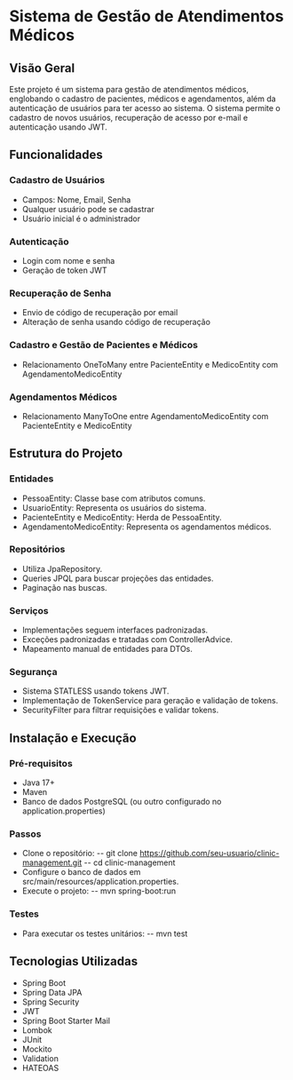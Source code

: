 # Sistema de Gestão de Atendimentos Médicos
## Visão Geral
Este projeto é um sistema para gestão de atendimentos médicos, englobando o cadastro de pacientes, médicos e agendamentos, além da autenticação de usuários para ter acesso ao sistema. O sistema permite o cadastro de novos usuários, recuperação de acesso por e-mail e autenticação usando JWT.

## Funcionalidades
### Cadastro de Usuários
- Campos: Nome, Email, Senha
- Qualquer usuário pode se cadastrar
- Usuário inicial é o administrador

### Autenticação
- Login com nome e senha
- Geração de token JWT

### Recuperação de Senha
- Envio de código de recuperação por email
- Alteração de senha usando código de recuperação

### Cadastro e Gestão de Pacientes e Médicos
- Relacionamento OneToMany entre PacienteEntity e MedicoEntity com AgendamentoMedicoEntity

### Agendamentos Médicos
- Relacionamento ManyToOne entre AgendamentoMedicoEntity com PacienteEntity e MedicoEntity

## Estrutura do Projeto
### Entidades
- PessoaEntity: Classe base com atributos comuns.
- UsuarioEntity: Representa os usuários do sistema.
- PacienteEntity e MedicoEntity: Herda de PessoaEntity.
- AgendamentoMedicoEntity: Representa os agendamentos médicos.
### Repositórios
- Utiliza JpaRepository.
- Queries JPQL para buscar projeções das entidades.
- Paginação nas buscas.
### Serviços
- Implementações seguem interfaces padronizadas.
- Exceções padronizadas e tratadas com ControllerAdvice.
- Mapeamento manual de entidades para DTOs.
### Segurança
- Sistema STATLESS usando tokens JWT.
- Implementação de TokenService para geração e validação de tokens.
- SecurityFilter para filtrar requisições e validar tokens.

## Instalação e Execução
### Pré-requisitos
- Java 17+
- Maven
- Banco de dados PostgreSQL (ou outro configurado no application.properties)

### Passos
- Clone o repositório:
-- git clone https://github.com/seu-usuario/clinic-management.git
-- cd clinic-management
- Configure o banco de dados em src/main/resources/application.properties.
- Execute o projeto:
-- mvn spring-boot:run

### Testes
- Para executar os testes unitários:
-- mvn test

## Tecnologias Utilizadas
- Spring Boot
- Spring Data JPA
- Spring Security
- JWT
- Spring Boot Starter Mail
- Lombok
- JUnit
- Mockito
- Validation
- HATEOAS
